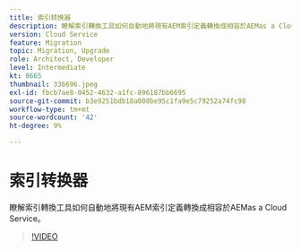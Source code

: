 ```yaml
---
title: 索引转换器
description: 瞭解索引轉換工具如何自動地將現有AEM索引定義轉換成相容於AEMas a Cloud Service。
version: Cloud Service
feature: Migration
topic: Migration, Upgrade
role: Architect, Developer
level: Intermediate
kt: 8665
thumbnail: 336696.jpeg
exl-id: fbcb7ae8-0452-4632-a1fc-896187bb6695
source-git-commit: b3e9251bdb18a008be95c1fa9e5c79252a74fc98
workflow-type: tm+mt
source-wordcount: '42'
ht-degree: 9%

---
```


# 索引转换器

瞭解索引轉換工具如何自動地將現有AEM索引定義轉換成相容於AEMas a Cloud Service。

>[!VIDEO](https://video.tv.adobe.com/v/336696?quality=12&learn=on)
